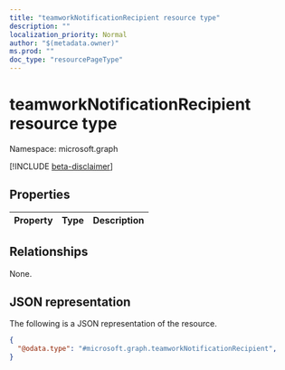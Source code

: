 ```yaml
---
title: "teamworkNotificationRecipient resource type"
description: ""
localization_priority: Normal
author: "$(metadata.owner)"
ms.prod: ""
doc_type: "resourcePageType"
---
```


# teamworkNotificationRecipient resource type

Namespace: microsoft.graph

[!INCLUDE [beta-disclaimer](../../includes/beta-disclaimer.md)]

## Properties

| Property | Type | Description |
| :------- | :--- | :---------- |

## Relationships

None.

## JSON representation

The following is a JSON representation of the resource.

<!-- {
  "blockType": "resource",
  "@odata.type": "microsoft.graph.teamworkNotificationRecipient",
}
-->

```json
{
  "@odata.type": "#microsoft.graph.teamworkNotificationRecipient",
}
```
